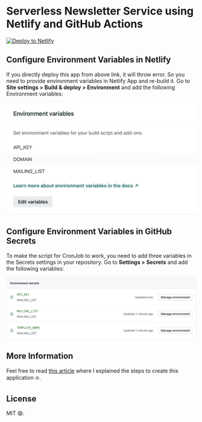# Serverless Newsletter Service using Netlify and GitHub Actions

[![Deploy to
Netlify](https://www.netlify.com/img/deploy/button.svg)](https://app.netlify.com/start/deploy?repository=https://github.com/ruddra/DIY-newsletters)


## Configure Environment Variables in Netlify

If you directly deploy this app from above link, it will throw error. So you need to provide environment variables in Netlify App and re-build it. Go to **Site settings > Build & deploy > Environment** and add the following Environment variables:

![](netlify_env.jpg)

## Configure Environment Variables in GitHub Secrets

To make the script for CronJob to work, you need to add three variables in the Secrets settings in your repository. Go to **Settings > Secrets** and add the following variables:

![](actions_secret.jpg)

## More Information

Feel free to read [this article](https://ruddra.com/serverless-and-actions/) where I explained the steps to create this application :sparkle:.

## License

MIT :smile:.
